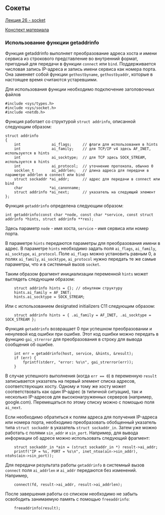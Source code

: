 ## Сокеты

[Лекция 26 - socket](../00-lectures/26-socket/26-socket.pdf)

[Конспект материала](sem-socket.pdf)

### Использование функции getaddrinfo

Функция getaddrinfo выполняет преобразование адреса хоста и имени сервиса из строкового представление во внутренний
формат, пригодный для передачи в функции `connect` или `bind`. Поддерживается числовая запись IP-адреса и запись
имени сервиса как номера порта.
Она заменяет собой функции `gethostbyname`, `gethostbyaddr`, которые в настоящее время считаются устаревшими.

Для использования функции необходимо подключение заголовочных файлов
```
#include <sys/types.h>
#include <sys/socket.h>
#include <netdb.h>
```

Функция работает со структурой `struct addrinfo`, описанной следующим образом:

```
struct addrinfo
{
    int              ai_flags;     // флаги для использования в hints
    int              ai_family;    // для TCP/IP v4 здесь AF_INET, используется в hints
    int              ai_socktype;  // для TCP здесь SOCK_STREAM, используется в hints
    int              ai_protocol;  // уточнение протокола, обычно 0
    socklen_t        ai_addrlen;   // длина адреса для передачи в параметре addrlen в connect или bind
    struct sockaddr *ai_addr;      // адрес для передачи в connect или bind
    char            *ai_canonname;
    struct addrinfo *ai_next;      // указатель на следующий элемент
};
```

Функция `getaddrinfo` определена следующим образом:

```
int getaddrinfo(const char *node, const char *service, const struct addrinfo *hints, struct addrinfo **res);
```

Здесь параметр `node` - имя хоста, `service` - имя сервиса или номер порта.

В параметре `hints` передаются параметры для преобразования имени в адрес. В параметре `hints` необходимо задать
поля `ai_flags`, `ai_family`, `ai_socktype`, `ai_protocol`. Поле `ai_flags` можно установить равным 0,
а полях `ai_family`, `ai_socktype`, `ai_protocol` нужно передать те же самые параметры, что и в системный вызов `socket`.

Таким образом фрагмент инициализации переменной `hints` может выглядеть следующим образом:
```
    struct addrinfo hints = {}; // обнуляем структуру
    hints.ai_family = AF_INET;
    hints.ai_socktype = SOCK_STREAM;
```

Или с использованием designated initializers C11 следующим образом:
```
    struct addrinfo hints = { .ai_family = AF_INET, .ai_socktype = SOCK_STREAM };
```

Функция `getaddrinfo` возвращает 0 при успешном преобразовании и ненулевой код ошибки при ошибке.
Этот код ошибки можно передать в функцию `gai_strerror` для преобразования в строку для вывода сообщения об ошибке.

```
    int err = getaddrinfo(host, service, &hints, &result);
    if (err) {
        fprintf(stderr, "error: %s\n", gai_strerror(err));
    }
```

В случае успешного выполнения (когда `err == 0`) в переменную `result` записывается указатель на первый элемент
списка адресов, соответствующих хосту. Одному и тому же хосту может соответствовать как один IP-адрес (в типичной
ситуации), так и несколько IP-адресов для высоконагруженных серверов (например, google.com).
Перемещаться по этому списку можно с помощью поля `ai_next`.

Если необходимо обратиться к полям адреса для получения IP-адреса или номера порта, необходимо
преобразовать обобщенный указатель типа `struct sockaddr` в указатель `struct sockaddr_in`.
Затем уже можно работать с полями `sin_addr` и `sin_port`. Например, для вывода информации об адресе можно
использовать следующий фрагмент:

```
    struct sockaddr_in *ain = (struct sockaddr_in *) result->ai_addr;
    printf("IP = %s, PORT = %s\n", inet_ntoa(ain->sin_addr), ntohs(ain->sin_port));
```

Для передачи результата работы `getaddrinfo` в системный вызов `connect` поля `ai_addrlen` и `ai_addr`
передаются без изменений. Например,

```
    connect(fd, result->ai_addr, result->ai_addrlen);
```

После завершения работы со списком необходимо не забыть освободить занимаемую память
с помощью `freeaddrinfo`:

```
    freeaddrinfo(result);
```
